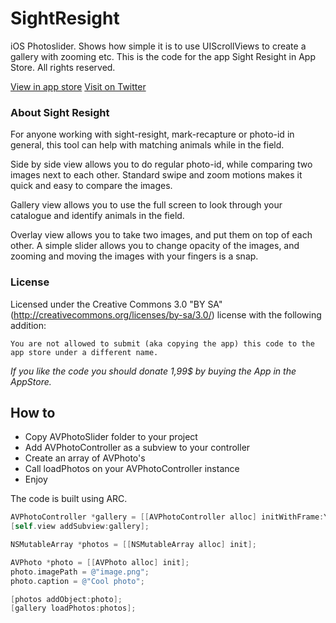SightResight
============

iOS Photoslider. Shows how simple it is to use UIScrollViews to create a gallery with zooming etc. This is the code for the app Sight Resight in App Store. All rights reserved.

[View in app store](https://itunes.apple.com/us/app/sight-resight/id637379231?l=da&ls=1&mt=8)
[Visit on Twitter](https://twitter.com/SightResight)

### About Sight Resight

For anyone working with sight-resight, mark-recapture or photo-id in general, this tool can help with matching animals while in the field. 

Side by side view allows you to do regular photo-id, while comparing two images next to each other. Standard swipe and zoom motions makes it quick and easy to compare the images. 

Gallery view allows you to use the full screen to look through your catalogue and identify animals in the field. 

Overlay view allows you to take two images, and put them on top of each other. A simple slider allows you to change opacity of the images, and zooming and moving the images with your fingers is a snap.

### License

Licensed under the Creative Commons 3.0 "BY SA" (http://creativecommons.org/licenses/by-sa/3.0/) license with the following addition:

```
You are not allowed to submit (aka copying the app) this code to the app store under a different name.
```

*If you like the code you should donate 1,99$ by buying the App in the AppStore.* 

## How to

* Copy AVPhotoSlider folder to your project
* Add AVPhotoController as a subview to your controller
* Create an array of AVPhoto's
* Call loadPhotos on your AVPhotoController instance
* Enjoy

The code is built using ARC.

```objective-c
AVPhotoController *gallery = [[AVPhotoController alloc] initWithFrame:YourFrame];
[self.view addSubview:gallery];

NSMutableArray *photos = [[NSMutableArray alloc] init];

AVPhoto *photo = [[AVPhoto alloc] init];
photo.imagePath = @"image.png";
photo.caption = @"Cool photo";

[photos addObject:photo];
[gallery loadPhotos:photos];

```
